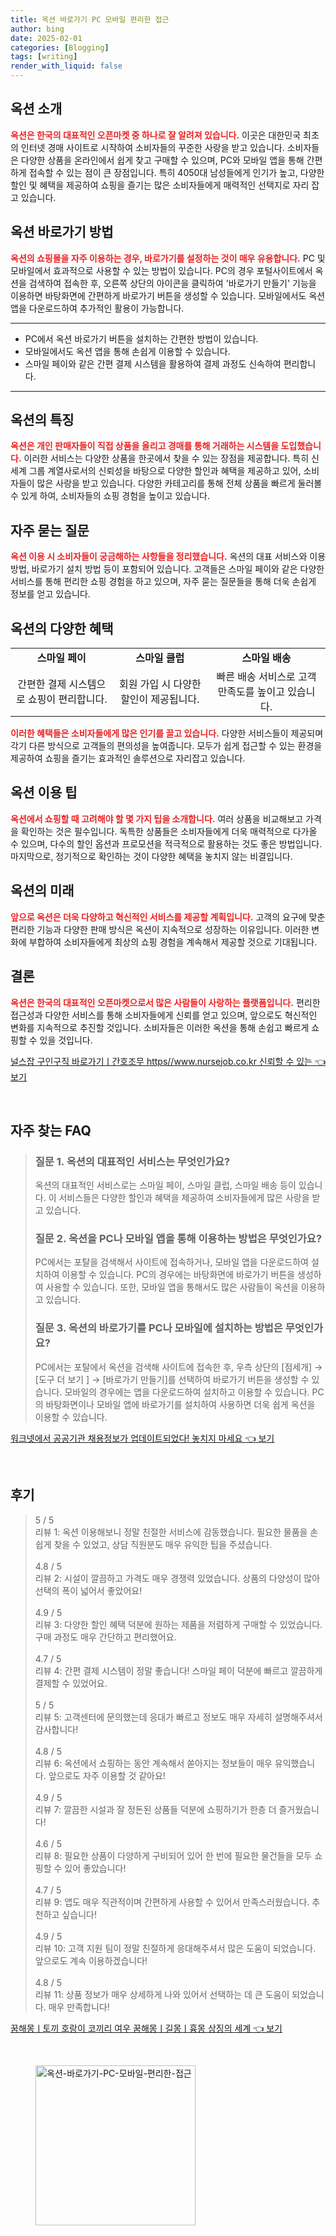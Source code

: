 ```yaml
---
title: 옥션 바로가기 PC 모바일 편리한 접근
author: bing
date: 2025-02-01
categories: [Blogging]
tags: [writing]
render_with_liquid: false
---
```



<h2 id='옥션_소개'>옥션 소개</h2>

<p><b><span style="color: #ee2323;">옥션은 한국의 대표적인 오픈마켓 중 하나로 잘 알려져 있습니다.</span></b> 이곳은 대한민국 최초의 인터넷 경매 사이트로 시작하여 소비자들의 꾸준한 사랑을 받고 있습니다. 소비자들은 다양한 상품을 온라인에서 쉽게 찾고 구매할 수 있으며, PC와 모바일 앱을 통해 간편하게 접속할 수 있는 점이 큰 장점입니다. 특히 4050대 남성들에게 인기가 높고, 다양한 할인 및 혜택을 제공하여 쇼핑을 즐기는 많은 소비자들에게 매력적인 선택지로 자리 잡고 있습니다.</p>

<h2 id='옥션_바로가기_방법'>옥션 바로가기 방법</h2>

<p><b><span style="color: #ee2323;">옥션의 쇼핑몰을 자주 이용하는 경우, 바로가기를 설정하는 것이 매우 유용합니다.</span></b> PC 및 모바일에서 효과적으로 사용할 수 있는 방법이 있습니다. PC의 경우 포털사이트에서 옥션을 검색하여 접속한 후, 오른쪽 상단의 아이콘을 클릭하여 '바로가기 만들기' 기능을 이용하면 바탕화면에 간편하게 바로가기 버튼을 생성할 수 있습니다. 모바일에서도 옥션 앱을 다운로드하여 추가적인 활용이 가능합니다.</p>

<hr />

<ul>
    <li>PC에서 옥션 바로가기 버튼을 설치하는 간편한 방법이 있습니다.</li>
    <li>모바일에서도 옥션 앱을 통해 손쉽게 이용할 수 있습니다.</li>
    <li>스마일 페이와 같은 간편 결제 시스템을 활용하여 결제 과정도 신속하여 편리합니다.</li>
</ul>

<hr />

<h2 id='옥션의_특징'>옥션의 특징</h2>

<p><b><span style="color: #ee2323;">옥션은 개인 판매자들이 직접 상품을 올리고 경매를 통해 거래하는 시스템을 도입했습니다.</span></b> 이러한 서비스는 다양한 상품을 한곳에서 찾을 수 있는 장점을 제공합니다. 특히 신세계 그룹 계열사로서의 신뢰성을 바탕으로 다양한 할인과 혜택을 제공하고 있어, 소비자들이 많은 사랑을 받고 있습니다. 다양한 카테고리를 통해 전체 상품을 빠르게 둘러볼 수 있게 하여, 소비자들의 쇼핑 경험을 높이고 있습니다.</p>

<h2 id='자주_묻는_질문'>자주 묻는 질문</h2>

<p><b><span style="color: #ee2323;">옥션 이용 시 소비자들이 궁금해하는 사항들을 정리했습니다.</span></b> 옥션의 대표 서비스와 이용 방법, 바로가기 설치 방법 등이 포함되어 있습니다. 고객들은 스마일 페이와 같은 다양한 서비스를 통해 편리한 쇼핑 경험을 하고 있으며, 자주 묻는 질문들을 통해 더욱 손쉽게 정보를 얻고 있습니다.</p>

<h2 id='옥션_혜택'>옥션의 다양한 혜택</h2>

<table>
    <tr>
        <td style="text-align: center; height: 17px;"><b>스마일 페이</b></td>
        <td style="text-align: center; height: 17px;"><b>스마일 클럽</b></td>
        <td style="text-align: center; height: 17px;"><b>스마일 배송</b></td>
    </tr>
    <tr>
        <td style="text-align: center; height: 17px;">간편한 결제 시스템으로 쇼핑이 편리합니다.</td>
        <td style="text-align: center; height: 17px;">회원 가입 시 다양한 할인이 제공됩니다.</td>
        <td style="text-align: center; height: 17px;">빠른 배송 서비스로 고객 만족도를 높이고 있습니다.</td>
    </tr>
</table>

<p><b><span style="color: #ee2323;">이러한 혜택들은 소비자들에게 많은 인기를 끌고 있습니다.</span></b> 다양한 서비스들이 제공되며 각기 다른 방식으로 고객들의 편의성을 높여줍니다. 모두가 쉽게 접근할 수 있는 환경을 제공하여 쇼핑을 즐기는 효과적인 솔루션으로 자리잡고 있습니다.</p>

<h2 id='옥션_이용_팁'>옥션 이용 팁</h2>

<p><b><span style="color: #ee2323;">옥션에서 쇼핑할 때 고려해야 할 몇 가지 팁을 소개합니다.</span></b> 여러 상품을 비교해보고 가격을 확인하는 것은 필수입니다. 독특한 상품들은 소비자들에게 더욱 매력적으로 다가올 수 있으며, 다수의 할인 옵션과 프로모션을 적극적으로 활용하는 것도 좋은 방법입니다. 마지막으로, 정기적으로 확인하는 것이 다양한 혜택을 놓치지 않는 비결입니다.</p>

<h2 id='옥션_미래'>옥션의 미래</h2>

<p><b><span style="color: #ee2323;">앞으로 옥션은 더욱 다양하고 혁신적인 서비스를 제공할 계획입니다.</span></b> 고객의 요구에 맞춘 편리한 기능과 다양한 판매 방식은 옥션이 지속적으로 성장하는 이유입니다. 이러한 변화에 부합하여 소비자들에게 최상의 쇼핑 경험을 계속해서 제공할 것으로 기대됩니다.</p>

<h2 id='결론'>결론</h2>

<p><b><span style="color: #ee2323;">옥션은 한국의 대표적인 오픈마켓으로서 많은 사람들이 사랑하는 플랫폼입니다.</span></b> 편리한 접근성과 다양한 서비스를 통해 소비자들에게 신뢰를 얻고 있으며, 앞으로도 혁신적인 변화를 지속적으로 추진할 것입니다. 소비자들은 이러한 옥션을 통해 손쉽고 빠르게 쇼핑할 수 있을 것입니다.</p>


<p><a class="click-button" title="널스잡 구인구직 바로가기ㅣ간호조무 https//www.nursejob.co.kr 신뢰할 수 있는" href="https://aptwhite.github.io/posts/%EB%84%90%EC%8A%A4%EC%9E%A1-%EA%B5%AC%EC%9D%B8%EA%B5%AC%EC%A7%81-%EB%B0%94%EB%A1%9C%EA%B0%80%EA%B8%B0%E3%85%A3%EA%B0%84%ED%98%B8%EC%A1%B0%EB%AC%B4-httpswww.nursejob.co.kr-%EC%8B%A0%EB%A2%B0%ED%95%A0-%EC%88%98-%EC%9E%88%EB%8A%94/" rel="dofollow">널스잡 구인구직 바로가기ㅣ간호조무 https//www.nursejob.co.kr 신뢰할 수 있는 👈 보기</a></p><br>
<h2 id='자주_찾는_FAQ'>자주 찾는 FAQ</h2>
<div itemscope="" itemtype="https://schema.org/FAQPage"> 
<blockquote> 
<div itemscope="" itemprop="mainEntity" itemtype="https://schema.org/Question"> 
<h3 itemprop="name">질문 1. 옥션의 대표적인 서비스는 무엇인가요?</h3> 
<div itemscope="" itemprop="acceptedAnswer" itemtype="https://schema.org/Answer"> 
<span itemprop="text"> 
<p>옥션의 대표적인 서비스로는 스마일 페이, 스마일 클럽, 스마일 배송 등이 있습니다. 이 서비스들은 다양한 할인과 혜택을 제공하여 소비자들에게 많은 사랑을 받고 있습니다.</p> 
</span> 
</div> 
</div> 
<div itemscope="" itemprop="mainEntity" itemtype="https://schema.org/Question"> 
<h3 itemprop="name">질문 2. 옥션을 PC나 모바일 앱을 통해 이용하는 방법은 무엇인가요?</h3> 
<div itemscope="" itemprop="acceptedAnswer" itemtype="https://schema.org/Answer"> 
<span itemprop="text"> 
<p>PC에서는 포탈을 검색해서 사이트에 접속하거나, 모바일 앱을 다운로드하여 설치하여 이용할 수 있습니다. PC의 경우에는 바탕화면에 바로가기 버튼을 생성하여 사용할 수 있습니다. 또한, 모바일 앱을 통해서도 많은 사람들이 옥션을 이용하고 있습니다.</p> 
</span> 
</div> 
</div> 
<div itemscope="" itemprop="mainEntity" itemtype="https://schema.org/Question"> 
<h3 itemprop="name">질문 3. 옥션의 바로가기를 PC나 모바일에 설치하는 방법은 무엇인가요?</h3> 
<div itemscope="" itemprop="acceptedAnswer" itemtype="https://schema.org/Answer"> 
<span itemprop="text"> 
<p>PC에서는 포탈에서 옥션을 검색해 사이트에 접속한 후, 우측 상단의 [점세개] → [도구 더 보기 ] → [바로가기 만들기]를 선택하여 바로가기 버튼을 생성할 수 있습니다. 모바일의 경우에는 앱을 다운로드하여 설치하고 이용할 수 있습니다. PC의 바탕화면이나 모바일 앱에 바로가기를 설치하여 사용하면 더욱 쉽게 옥션을 이용할 수 있습니다.</p> 
</span> 
</div> 
</div> 
</blockquote> 
</div>
<p><a class="click-button" title="워크넷에서 공공기관 채용정보가 업데이트되었다! 놓치지 마세요" href="https://aptwhite.github.io/posts/%EC%9B%8C%ED%81%AC%EB%84%B7%EC%97%90%EC%84%9C-%EA%B3%B5%EA%B3%B5%EA%B8%B0%EA%B4%80-%EC%B1%84%EC%9A%A9%EC%A0%95%EB%B3%B4%EA%B0%80-%EC%97%85%EB%8D%B0%EC%9D%B4%ED%8A%B8%EB%90%98%EC%97%88%EB%8B%A4!-%EB%86%93%EC%B9%98%EC%A7%80-%EB%A7%88%EC%84%B8%EC%9A%94/" rel="dofollow">워크넷에서 공공기관 채용정보가 업데이트되었다! 놓치지 마세요 👈 보기</a></p><br>
<h2 id='후기'>후기</h2>
<div itemscope itemtype="https://schema.org/Product">
  <blockquote>
  <div itemprop="review" itemscope itemtype="https://schema.org/Review">
      <div itemprop="reviewRating" itemscope itemtype="https://schema.org/Rating"> <span itemprop="ratingValue">5</span> / <span itemprop="bestRating">5</span> </div>
      <span itemprop="reviewBody">리뷰 1: 옥션 이용해보니 정말 친절한 서비스에 감동했습니다. 필요한 물품을 손쉽게 찾을 수 있었고, 상담 직원분도 매우 유익한 팁을 주셨습니다.</span>
  </div>
  <br>
  <div itemprop="review" itemscope itemtype="https://schema.org/Review">
      <div itemprop="reviewRating" itemscope itemtype="https://schema.org/Rating"> <span itemprop="ratingValue">4.8</span> / <span itemprop="bestRating">5</span> </div>
      <span itemprop="reviewBody">리뷰 2: 시설이 깔끔하고 가격도 매우 경쟁력 있었습니다. 상품의 다양성이 많아 선택의 폭이 넓어서 좋았어요!</span>
  </div>
  <br>
  <div itemprop="review" itemscope itemtype="https://schema.org/Review">
      <div itemprop="reviewRating" itemscope itemtype="https://schema.org/Rating"> <span itemprop="ratingValue">4.9</span> / <span itemprop="bestRating">5</span> </div>
      <span itemprop="reviewBody">리뷰 3: 다양한 할인 혜택 덕분에 원하는 제품을 저렴하게 구매할 수 있었습니다. 구매 과정도 매우 간단하고 편리했어요.</span>
  </div>
  <br>
  <div itemprop="review" itemscope itemtype="https://schema.org/Review">
      <div itemprop="reviewRating" itemscope itemtype="https://schema.org/Rating"> <span itemprop="ratingValue">4.7</span> / <span itemprop="bestRating">5</span> </div>
      <span itemprop="reviewBody">리뷰 4: 간편 결제 시스템이 정말 좋습니다! 스마일 페이 덕분에 빠르고 깔끔하게 결제할 수 있었어요.</span>
  </div>
  <br>
  <div itemprop="review" itemscope itemtype="https://schema.org/Review">
      <div itemprop="reviewRating" itemscope itemtype="https://schema.org/Rating"> <span itemprop="ratingValue">5</span> / <span itemprop="bestRating">5</span> </div>
      <span itemprop="reviewBody">리뷰 5: 고객센터에 문의했는데 응대가 빠르고 정보도 매우 자세히 설명해주셔서 감사합니다!</span>
  </div>
  <br>
  <div itemprop="review" itemscope itemtype="https://schema.org/Review">
      <div itemprop="reviewRating" itemscope itemtype="https://schema.org/Rating"> <span itemprop="ratingValue">4.8</span> / <span itemprop="bestRating">5</span> </div>
      <span itemprop="reviewBody">리뷰 6: 옥션에서 쇼핑하는 동안 계속해서 쏟아지는 정보들이 매우 유익했습니다. 앞으로도 자주 이용할 것 같아요!</span>
  </div>
  <br>
  <div itemprop="review" itemscope itemtype="https://schema.org/Review">
      <div itemprop="reviewRating" itemscope itemtype="https://schema.org/Rating"> <span itemprop="ratingValue">4.9</span> / <span itemprop="bestRating">5</span> </div>
      <span itemprop="reviewBody">리뷰 7: 깔끔한 시설과 잘 정돈된 상품들 덕분에 쇼핑하기가 한층 더 즐거웠습니다!</span>
  </div>
  <br>
  <div itemprop="review" itemscope itemtype="https://schema.org/Review">
      <div itemprop="reviewRating" itemscope itemtype="https://schema.org/Rating"> <span itemprop="ratingValue">4.6</span> / <span itemprop="bestRating">5</span> </div>
      <span itemprop="reviewBody">리뷰 8: 필요한 상품이 다양하게 구비되어 있어 한 번에 필요한 물건들을 모두 쇼핑할 수 있어 좋았습니다!</span>
  </div>
  <br>
  <div itemprop="review" itemscope itemtype="https://schema.org/Review">
      <div itemprop="reviewRating" itemscope itemtype="https://schema.org/Rating"> <span itemprop="ratingValue">4.7</span> / <span itemprop="bestRating">5</span> </div>
      <span itemprop="reviewBody">리뷰 9: 앱도 매우 직관적이며 간편하게 사용할 수 있어서 만족스러웠습니다. 추천하고 싶습니다!</span>
  </div>
  <br>
  <div itemprop="review" itemscope itemtype="https://schema.org/Review">
      <div itemprop="reviewRating" itemscope itemtype="https://schema.org/Rating"> <span itemprop="ratingValue">4.9</span> / <span itemprop="bestRating">5</span> </div>
      <span itemprop="reviewBody">리뷰 10: 고객 지원 팀이 정말 친절하게 응대해주셔서 많은 도움이 되었습니다. 앞으로도 계속 이용하겠습니다!</span>
  </div>
  <br>
  <div itemprop="review" itemscope itemtype="https://schema.org/Review">
      <div itemprop="reviewRating" itemscope itemtype="https://schema.org/Rating"> <span itemprop="ratingValue">4.8</span> / <span itemprop="bestRating">5</span> </div>
      <span itemprop="reviewBody">리뷰 11: 상품 정보가 매우 상세하게 나와 있어서 선택하는 데 큰 도움이 되었습니다. 매우 만족합니다!</span>
  </div>
  </blockquote>
</div>
<p><a class="click-button" title="꿈해몽ㅣ토끼 호랑이 코끼리 여우 꿈해몽ㅣ길몽ㅣ흉몽 상징의 세계" href="https://aptwhite.github.io/posts/%EA%BF%88%ED%95%B4%EB%AA%BD%E3%85%A3%ED%86%A0%EB%81%BC-%ED%98%B8%EB%9E%91%EC%9D%B4-%EC%BD%94%EB%81%BC%EB%A6%AC-%EC%97%AC%EC%9A%B0-%EA%BF%88%ED%95%B4%EB%AA%BD%E3%85%A3%EA%B8%B8%EB%AA%BD%E3%85%A3%ED%9D%89%EB%AA%BD-%EC%83%81%EC%A7%95%EC%9D%98-%EC%84%B8%EA%B3%84/" rel="dofollow">꿈해몽ㅣ토끼 호랑이 코끼리 여우 꿈해몽ㅣ길몽ㅣ흉몽 상징의 세계 👈 보기</a></p><br>
<figure class="image"><img src="https://aptwhite.github.io/assets/img/thumbnail/옥션-바로가기-PC-모바일-편리한-접근.webp" alt="옥션-바로가기-PC-모바일-편리한-접근" width="256" height="256"></figure>